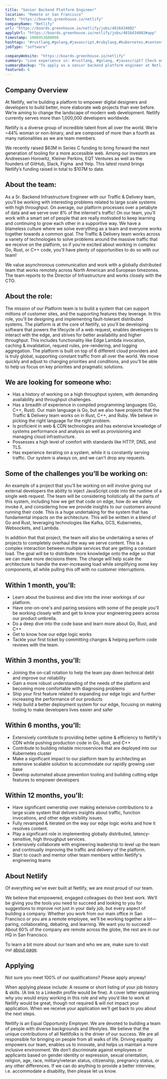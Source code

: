 ```yaml
---
title: "Senior Backend Platform Engineer"
location: "Remote or San Francisco"
host: "https://boards.greenhouse.io/netlify"
companyName: "Netlify"
url: "https://boards.greenhouse.io/netlify/jobs/4816434002"
applyUrl: "https://boards.greenhouse.io/netlify/jobs/4816434002#app"
timestamp: 1606953600000
hashtags: "#rustlang,#golang,#javascript,#rubylang,#kubernetes,#content,#ui/ux,#management,#git,#figma"
jobType: "software"

companyWebsite: "https://boards.greenhouse.io/netlify"
summary: "Love experience in: #rustlang, #golang, #javascript? Check out this job post!"
summaryBackup: "To apply as a senior backend platform engineer at Netlify, you preferably need to have some knowledge of: #rustlang, #golang, #javascript."
featured: 6
---
```


## Company Overview

At Netlify, we’re building a platform to empower digital designers and developers to build better, more elaborate web projects than ever before. We’re aiming to change the landscape of modern web development. Netlify currently serves more than 1,000,000 developers worldwide.

Netlify is a diverse group of incredible talent from all over the world. We’re ~44% woman or non-binary, and are composed of more than a fourth as many nationalities as we are team members.

We recently raised $63M in Series C funding to bring forward the next generation of tooling for a more accessible web. Among our investors are Andreessen Horowitz, Kleiner Perkins, EQT Ventures as well as the founders of GitHub, Slack, Figma  and Yelp. This latest round brings Netlify’s funding raised in total to $107M to date.

## About the team:

As a Sr. Backend Infrastructure Engineer with our Traffic & Delivery team, you’ll be working with interesting problems related to large scale systems with high throughput. On average, our platform processes over a petabyte of data and we serve over 8% of the internet's traffic! On our team, you'll work with a smart set of people that are really motivated to keep learning and continuing to grow each other in a supportive way. We have a blameless culture where we solve everything as a team and everyone works together towards a common goal. The Traffic & Delivery team works across a variety of technologies to solve problems around the massive traffic that we receive on the platform, so if you're excited about working in complex Go, Rust, or C++ code, you'll have plenty of opportunities to do so with our team!

We value asynchronous communication and work with a globally distributed team that works remotely across North American and European timezones. The team reports to the Director of Infrastructure and works closely with the CTO.

## About the role:

The mission of our Platform team is to build a system that can support millions of customer sites, and the supporting features they leverage. In this role, you'll be designing and implementing fault-tolerant distributed systems. The platform is at the core of Netlify, so you'll be developing software that powers the lifecycle of a web request, enables developers to interact with the edge, and strives for better availability and higher throughput. This includes functionality like Edge Lambda invocation, caching & invalidation, request rules, pre-rendering, and logging aggregation. The platform is built on top of 6 different cloud providers and is truly global, supporting constant traffic from all over the world. We move quickly and adjust to changing priorities and conditions, and you'll be able to help us focus on key priorities and pragmatic solutions.

## We are looking for someone who:

*   Has a history of working on a high throughput system, with demanding availability and throughput challenges.
*   Has a breadth of experience in compiled programming languages (Go, C++, Rust). Our main language is Go, but we also have projects that the Traffic & Delivery team works on in Rust, C++, and Ruby. We believe in picking the right language for the right problem.
*   Is proficient in web & CDN technologies and has extensive knowledge of systems performance and analysis as well as provisioning and managing cloud infrastructure.
*   Possesses a high level of comfort with standards like HTTP, DNS, and TLS.
*   Has experience iterating on a system, while it is constantly serving traffic. Our system is always on, and we can't drop any requests.

## Some of the challenges you’ll be working on:

An example of a project that you'll be working on will involve giving our external developers the ability to inject JavaScript code into the runtime of a single web request. The team will be considering holistically all the parts of this system, including how we get that code on edge, how do we safely invoke it, and considering how we provide insights to our customers around running their code. This is a huge undertaking for the system that has fundamental impacts on the architecture. This will be written in a blend of Go and Rust, leveraging technologies like Kafka, GCS, Kubernetes, Websockets, and Lambda.

In addition that that project, the team will also be undertaking a series of projects to completely overhaul the way we serve content. This is a complex interaction between multiple services that are getting a constant load. The goal will be to distribute more knowledge onto the edge so that we can make more decisions there. The change will help scale the architecture to handle the ever-increasing load while simplifying some key components, all while pulling this off with no customer interruptions.

## Within 1 month, you'll:

*   Learn about the business and dive into the inner workings of our platform.
*   Have one-on-one's and pairing sessions with some of the people you'll be working closely with and get to know your engineering peers across our product umbrella.
*   Do a deep dive into the code base and learn more about Go, Rust, and C++
*   Get to know how our edge logic works
*   Tackle your first ticket by committing changes & helping perform code reviews with the team.

## Within 3 months, you'll:

*   Joining the on-call rotation to help the team pay down technical debt and improve our reliability
*   Gain a more robust understanding of the needs of the platform and becoming more comfortable with diagnosing problems
*   Ship your first feature related to expanding our edge logic and further increasing the performance of our products
*   Help build a better deployment system for our edge, focusing on making tooling to make developers lives easier and safer

## Within 6 months, you'll:

*   Extensively contribute to providing better uptime & efficiency to Netlify's CDN while pushing production code in Go, Rust, and C++
*   Contribute to building reliable microservices that are deployed into our Kubernetes cluster
*   Make a significant impact to our platform team by architecting an extensive scalable solution to accommodate our rapidly growing user base
*   Develop automated abuse prevention tooling and building cutting edge features to empower developers

## Within 12 months, you'll:

*   Have significant ownership over making extensive contributions to a large scale system that delivers insights about traffic, function invocations, and other edge visibility issues.
*   Fully revamped & iterated on the way our edge logic works and how it resolves content.
*   Play a significant role in implementing globally distributed, latency-sensitive, high throughput services.
*   Extensively collaborate with engineering leadership to level up the team and continually improving the traffic and delivery of the platform.
*   Start to coach and mentor other team members within Netlify's engineering teams

## About Netlify

Of everything we've ever built at Netlify, we are most proud of our team.

We believe that empowered, engaged colleagues do their best work. We’ll be giving you the tools you need to succeed and looking to you for suggestions to improve not just in your daily job, but every aspect of building a company. Whether you work from our main office in San Francisco or you are a remote employee, we’ll be working together a lot—paring, collaborating, debating, and learning. We want you to succeed! About 60% of the company are remote across the globe, the rest are in our HQ in San Francisco.

To learn a bit more about our team and who we are, make sure to visit our [about page](http://netlify.com/about).

## Applying

Not sure you meet 100% of our qualifications? Please apply anyway!

When applying please include: A resume or short listing of your job history & skills. (A link to a LinkedIn profile would be fine). A cover letter explaining why you would enjoy working in this role and why you’d like to work at Netlify would be great, though not required & will not impact your application. When we receive your application we’ll get back to you about the next steps.

Netlify is an Equal Opportunity Employer. We are devoted to building a team of people with diverse backgrounds and lifestyles. We believe that the unique contributions of all Netlifolks is the driver of our success. We are all responsible for bringing on people from all walks of life. Driving equality empowers our team, enables us to innovate, and helps us maintain a more inclusive environment. We don’t discriminate against employees or applicants based on gender identity or expression, sexual orientation, religion, age, race, military/veteran status, citizenship, pregnancy status, or any other differences. If we can do anything to provide a better interview, i.e. accommodate a disability, then please let us know.
